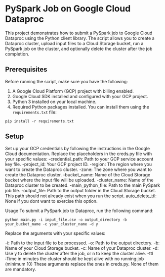 # PySpark Job on Google Cloud Dataproc

This project demonstrates how to submit a PySpark job to Google Cloud Dataproc using the Python client library. The script allows you to create a Dataproc cluster, upload input files to a Cloud Storage bucket, run a PySpark job on the cluster, and optionally delete the cluster after the job completion.

## Prerequisites

Before running the script, make sure you have the following:

1. A Google Cloud Platform (GCP) project with billing enabled.
2. Google Cloud SDK installed and configured with your GCP project.
3. Python 3 installed on your local machine.
4. Required Python packages installed. You can install them using the `requirements.txt` file:

`pip install -r requirements.txt`

## Setup
Set up your GCP credentials by following the instructions in the Google Cloud documentation.
Replace the placeholders in the creds.py file with your specific values:
-credential_path: Path to your GCP service account key file.
-project_id: Your GCP project ID.
-region: The region where you want to create the Dataproc cluster.
-zone: The zone where you want to create the Dataproc cluster.
-bucket_name: Name of the Cloud Storage bucket where the input file will be uploaded.
-cluster_name: Name of the Dataproc cluster to be created.
-main_python_file: Path to the main PySpark job file.
-output_file: Path to the output folder in the Cloud Storage bucket. This path should not already exist when you run the script.
auto_delete_ttl: None if you dont want to exercise this option.

Usage
To submit a PySpark job to Dataproc, run the following command:

`python main.py -i input_file.csv -o output_directory -b your_bucket_name -c your_cluster_name -d y`

Replace the arguments with your specific values:

-i: Path to the input file to be processed.
-o: Path to the output directory.
-b: Name of your Cloud Storage bucket.
-c: Name of your Dataproc cluster.
-d: Use y to delete the cluster after the job, or n to keep the cluster alive.
-ttl :Time in minutes the cluster should be kept alive with no running job (minimum 10)
These arguments replace the ones in creds.py. None of them are mandatory.
